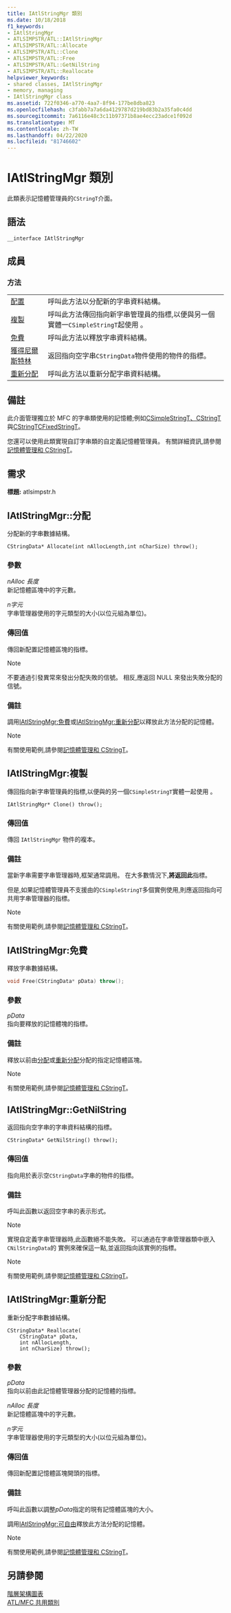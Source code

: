 ```yaml
---
title: IAtlStringMgr 類別
ms.date: 10/18/2018
f1_keywords:
- IAtlStringMgr
- ATLSIMPSTR/ATL::IAtlStringMgr
- ATLSIMPSTR/ATL::Allocate
- ATLSIMPSTR/ATL::Clone
- ATLSIMPSTR/ATL::Free
- ATLSIMPSTR/ATL::GetNilString
- ATLSIMPSTR/ATL::Reallocate
helpviewer_keywords:
- shared classes, IAtlStringMgr
- memory, managing
- IAtlStringMgr class
ms.assetid: 722f0346-a770-4aa7-8f94-177be8dba823
ms.openlocfilehash: c3fabb7a7a6da4129787d219bd83b2a35fa0c4dd
ms.sourcegitcommit: 7a6116e48c3c11b97371b8ae4ecc23adce1f092d
ms.translationtype: MT
ms.contentlocale: zh-TW
ms.lasthandoff: 04/22/2020
ms.locfileid: "81746602"
---
```

# <a name="iatlstringmgr-class"></a>IAtlStringMgr 類別

此類表示記憶體管理員的`CStringT`介面。

## <a name="syntax"></a>語法

```
__interface IAtlStringMgr
```

## <a name="members"></a>成員

### <a name="methods"></a>方法

|||
|-|-|
|[配置](#allocate)|呼叫此方法以分配新的字串資料結構。|
|[複製](#clone)|呼叫此方法傳回指向新字串管理員的指標,以便與另一個實體一`CSimpleStringT`起使用 。|
|[免費](#free)|呼叫此方法以釋放字串資料結構。|
|[獲得尼爾斯特林](#getnilstring)|返回指向空字串`CStringData`物件使用的物件的指標。|
|[重新分配](#reallocate)|呼叫此方法以重新分配字串資料結構。|

## <a name="remarks"></a>備註

此介面管理獨立於 MFC 的字串類使用的記憶體;例如[CSimpleStringT、CStringT](../../atl-mfc-shared/reference/csimplestringt-class.md)與[CStringT](../../atl-mfc-shared/reference/cstringt-class.md)[CFixedStringT](../../atl-mfc-shared/reference/cfixedstringt-class.md)。

您還可以使用此類實現自訂字串類的自定義記憶體管理員。 有關詳細資訊,請參閱[記憶體管理和 CStringT](../../atl-mfc-shared/memory-management-with-cstringt.md)。

## <a name="requirements"></a>需求

**標題:** atlsimpstr.h

## <a name="iatlstringmgrallocate"></a><a name="allocate"></a>IAtlStringMgr::分配

分配新的字串數據結構。

```
CStringData* Allocate(int nAllocLength,int nCharSize) throw();
```

### <a name="parameters"></a>參數

*nAlloc 長度*<br/>
新記憶體區塊中的字元數。

*n字元*<br/>
字串管理器使用的字元類型的大小(以位元組為單位)。

### <a name="return-value"></a>傳回值

傳回新配置記憶體區塊的指標。

> [!NOTE]
> 不要通過引發異常來發出分配失敗的信號。 相反,應返回 NULL 來發出失敗分配的信號。

### <a name="remarks"></a>備註

調用[IAtlStringMgr:免費](#free)或[IAtlStringMgr:重新分配](#reallocate)以釋放此方法分配的記憶體。

> [!NOTE]
> 有關使用範例,請參閱[記憶體管理和 CStringT](../../atl-mfc-shared/memory-management-with-cstringt.md)。

## <a name="iatlstringmgrclone"></a><a name="clone"></a>IAtlStringMgr:複製

傳回指向新字串管理員的指標,以便與的另一個`CSimpleStringT`實體一起使用 。

```
IAtlStringMgr* Clone() throw();
```

### <a name="return-value"></a>傳回值

傳回 `IAtlStringMgr` 物件的複本。

### <a name="remarks"></a>備註

當新字串需要字串管理器時,框架通常調用。 在大多數情況下,**將返回此**指標。

但是,如果記憶體管理員不支援由的`CSimpleStringT`多個實例使用,則應返回指向可共用字串管理器的指標。

> [!NOTE]
> 有關使用範例,請參閱[記憶體管理和 CStringT](../../atl-mfc-shared/memory-management-with-cstringt.md)。

## <a name="iatlstringmgrfree"></a><a name="free"></a>IAtlStringMgr:免費

釋放字串數據結構。

```cpp
void Free(CStringData* pData) throw();
```

### <a name="parameters"></a>參數

*pData*<br/>
指向要釋放的記憶體塊的指標。

### <a name="remarks"></a>備註

釋放以前由[分配](#allocate)或[重新分配](../../atl/reference/iatlmemmgr-class.md#reallocate)分配的指定記憶體區塊。

> [!NOTE]
> 有關使用範例,請參閱[記憶體管理和 CStringT](../../atl-mfc-shared/memory-management-with-cstringt.md)。

## <a name="iatlstringmgrgetnilstring"></a><a name="getnilstring"></a>IAtlStringMgr::GetNilString

返回指向空字串的字串資料結構的指標。

```
CStringData* GetNilString() throw();
```

### <a name="return-value"></a>傳回值

指向用於表示空`CStringData`字串的物件的指標。

### <a name="remarks"></a>備註

呼叫此函數以返回空字串的表示形式。

> [!NOTE]
> 實現自定義字串管理器時,此函數絕不能失敗。 可以通過在字串管理器類中嵌入`CNilStringData`的 實例來確保這一點,並返回指向該實例的指標。

> [!NOTE]
> 有關使用範例,請參閱[記憶體管理和 CStringT](../../atl-mfc-shared/memory-management-with-cstringt.md)。

## <a name="iatlstringmgrreallocate"></a><a name="reallocate"></a>IAtlStringMgr:重新分配

重新分配字串數據結構。

```
CStringData* Reallocate(
    CStringData* pData,
    int nAllocLength,
    int nCharSize) throw();
```

### <a name="parameters"></a>參數

*pData*<br/>
指向以前由此記憶體管理器分配的記憶體的指標。

*nAlloc 長度*<br/>
新記憶體區塊中的字元數。

*n字元*<br/>
字串管理器使用的字元類型的大小(以位元組為單位)。

### <a name="return-value"></a>傳回值

傳回新配置記憶體區塊開頭的指標。

### <a name="remarks"></a>備註

呼叫此函數以調整*pData*指定的現有記憶體區塊的大小。

調用[IAtlStringMgr:可自由](#free)釋放此方法分配的記憶體。

> [!NOTE]
> 有關使用範例,請參閱[記憶體管理和 CStringT](../../atl-mfc-shared/memory-management-with-cstringt.md)。

## <a name="see-also"></a>另請參閱

[階層架構圖表](../../mfc/hierarchy-chart.md)<br/>
[ATL/MFC 共用類別](../../atl-mfc-shared/atl-mfc-shared-classes.md)
